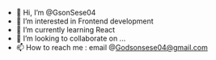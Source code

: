 - 👋 Hi, I’m @GsonSese04
- 👀 I’m interested in Frontend development
- 🌱 I’m currently learning React
- 💞️ I’m looking to collaborate on ...
- 📫 How to reach me : email @Godsonsese04@gmail.com

<!---
GsonSese04/GsonSese04 is a ✨ special ✨ repository because its `README.md` (this file) appears on your GitHub profile.
You can click the Preview link to take a look at your changes.
--->
